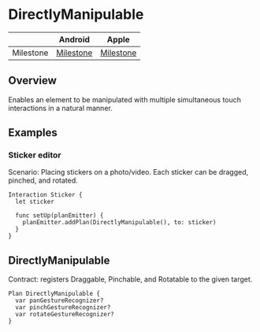 # DirectlyManipulable

|  | Android | Apple |
| --- | --- | --- |
| Milestone | [Milestone](https://github.com/material-motion/material-motion-family-direct-manipulation-android/milestone/1) | [Milestone](https://github.com/material-motion/material-motion-family-gestures-swift/milestone/1) |

## Overview

Enables an element to be manipulated with multiple simultaneous touch interactions in a natural manner.

## Examples

### Sticker editor

Scenario: Placing stickers on a photo\/video. Each sticker can be dragged, pinched, and rotated.

```
Interaction Sticker {
  let sticker

  func setUp(planEmitter) {
    planEmitter.addPlan(DirectlyManipulable(), to: sticker)
  }
}
```

## DirectlyManipulable

Contract: registers Draggable, Pinchable, and Rotatable to the given target.

```
Plan DirectlyManipulable {
  var panGestureRecognizer?
  var pinchGestureRecognizer?
  var rotateGestureRecognizer?
}
```
